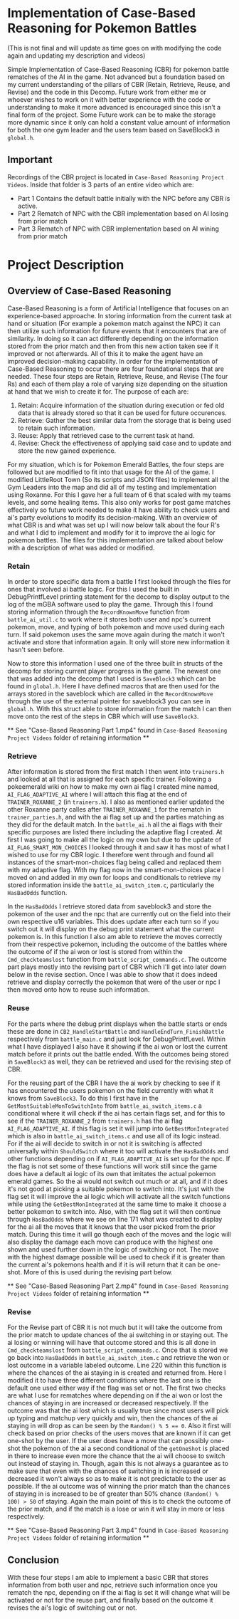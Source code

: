# Implementation of Case-Based Reasoning for Pokemon Battles
(This is not final and will update as time goes on with modifying the code again and updating my description and videos)

Simple Implementation of Case-Based Reasoning (CBR) for pokemon battle rematches of the AI in the game. Not advanced but a foundation based on my current understanding of the pillars of CBR (Retain, Retrieve, Reuse, and Revise) and the code in this Decomp. Future work from either me or whoever wishes to work on it with better experience with the code or understanding to make it more advanced is encouraged since this isn't a final form of the project. Some Future work can be to make the storage more dynamic since it only can hold a constant value amount of information for both the one gym leader and the users team based on SaveBlock3 in `global.h`.

## Important
Recordings of the CBR project is located in `Case-Based Reasoning Project Videos`.
Inside that folder is 3 parts of an entire video which are:
- Part 1 Contains the default battle initially with the NPC before any CBR is active.
- Part 2 Rematch of NPC with the CBR implementation based on AI losing from prior match
- Part 3 Rematch of NPC with CBR implementation based on AI wining from prior match

# Project Description
## Overview of Case-Based Reasoning
Case-Based Reasoning is a form of Artificial Intelligence that focuses on an experience-based approache. In storing information from the current task at hand or situation (For example a pokemon match against the NPC) it can then utilize such information for future events that it encounters that are of similarity. In doing so it can act differently depending on the information stored from the prior match and then from this new action taken see if it improved or not afterwards. All of this it to make the agent have an improved decision-making capability. 
In order for the implementation of Case-Based Reasoning to occur there are four foundational steps that are needed. These four steps are Retain, Retrieve, Reuse, and Revise (The four Rs) and each of them play a role of varying size depending on the situation at hand that we wish to create it for. 
The purpose of each are:
1. Retain: Acquire information of the situation during execution or fed old data that is already stored so that it can be used for future occurences. 
2. Retrieve: Gather the best similar data from the storage that is being used to retain such information. 
3. Reuse: Apply that retrieved case to the current task at hand.
4. Revise: Check the effectiveness of applying said case and to update and store the new gained experience.

For my situation, which is for Pokemon Emerald Battles, the four steps are followed but are modified to fit into that usage for the AI of the game. I modified LittleRoot Town (So its scripts and JSON files) to implement all the Gym Leaders into the map and did all of my testing and implementation using Roxanne. For this I gave her a full team of 6 that scaled with my teams levels, and some healing items. This also only works for post game matches effectively so future work needed to make it have ability to check users and ai's party evolutions to modify its decision-making. With an overview of what CBR is and what was set up I will now below talk about the four R's and what I did to implement and modify for it to improve the ai logic for pokemon battles. The files for this implementation are talked about below with a description of what was added or modified.

### Retain
In order to store specific data from a battle I first looked through the files for ones that involved ai battle logic. For this I used the built in DebugPrintfLevel printing statement for the decomp to display output to the log of the mGBA software used to play the game. Through this I found storing information through the `RecordKnownMove` function from `battle_ai_util.c` to work where it stores both user and npc's current pokemon, move, and typing of both pokemon and move used during each turn. If said pokemon uses the same move again during the match it won't activate and store that information again. It only will store new information it hasn't seen before. 

Now to store this information I used one of the three built in structs of the decomp for storing current player progress in the game. The newest one that was added into the decomp that I used is `SaveBlock3` which can be found in `global.h`. Here I have defined macros that are then used for the arrays stored in the saveblock which are called in the `RecordKnownMove` through the use of the external pointer for saveblock3 you can see in `global.h`. With this struct able to store information from the match I can then move onto the rest of the steps in CBR which will use `SaveBlock3`.

** See "Case-Based Reasoning Part 1.mp4" found in `Case-Based Reasoning Project Videos` folder of retaining information **

### Retrieve
After information is stored from the first match I then went into `trainers.h` and looked at all that is assigned for each specific trainer. Following a pokeemerald wiki on how to make my own ai flag I created mine named, `AI_FLAG_ADAPTIVE_AI` where I will attach this flag at the end of `TRAINER_ROXANNE_2` (in `trainers.h`). I also as mentioned earlier updated the other Roxanne party calles after `TRAINER_ROXANNE_1` for the rematch in `trainer_parties.h`, and with the ai flag set up and the parties matching as they did for the default match. In the `battle_ai.h` all the ai flags with their specific purposes are listed there including the adaptive flag I created. At first I was going to make all the logic on my own but due to the update of `AI_FLAG_SMART_MON_CHOICES` I looked through it and saw it has most of what I wished to use for my CBR logic. I therefore went through and found all instances of the smart-mon-choices flag being called and replaced them with my adaptive flag. With my flag now in the smart-mon-choices place I moved on and added in my own for loops and conditionals to retrieve my stored information inside the `battle_ai_switch_item.c`, particularly the `HasBadOdds` function. 

In the `HasBadOdds` I retrieve stored data from saveblock3 and store the pokemon of the user and the npc that are currently out on the field into their own respective u16 variables. This does update after each turn so if you switch out it will display on the debug print statement what the current pokemon is. In this function I also am able to retrieve the moves correctly from their respective pokemon, including the outcome of the battles where the outcome of if the ai won or lost is stored from within the `Cmd_checkteamslost` function from `battle_script_commands.c`. The outcome part plays mostly into the revising part of CBR which I'll get into later down below in the revise section.
Once I was able to show that it does indeed retrieve and display correctly the pokemon that were of the user or npc I then moved onto how to reuse such information.

### Reuse
For the parts where the debug print displays when the battle starts or ends these are done in `CB2_HandleStartBattle` and `HandleEndTurn_FinishBattle` respectively from `battle_main.c` and just look for DebugPrintfLevel. Within what I have displayed I also have it showing if the ai won or lost the current match before it prints out the battle ended. With the outcomes being stored in `SaveBlock3` as well, they can be retrieved and used for the revising step of CBR. 

For the reusing part of the CBR I have the ai work by checking to see if it has encountered the users pokemon on the field currently with what it knows from `SaveBlock3`. To do this I first have in the `GetMostSuitableMonToSwitchInto` from `battle_ai_switch_items.c` a conditional where it will check if the ai has certain flags set, and for this to see if the `TRAINER_ROXANNE_2` from `trainers.h` has the ai flag `AI_FLAG_ADAPTIVE_AI`. if this flag is set it will jump into `GetBestMonIntegrated` which is also in `battle_ai_switch_items.c` and use all of its logic instead. For if the ai will decide to switch in or not it is switching is affected universally within `ShouldSwitch` where it too will activate the `HasBadOdds` and other functions depending on if `AI_FLAG_ADAPTIVE_AI` is set up for the npc. If the flag is not set some of these functions will work still since the game does have a default ai logic of its own that imitates the actual pokemon emerald games. So the ai would not switch out much or at all, and if it does it's not good at picking a suitable pokemon to switch into. It's just with the flag set it will improve the ai logic which will activate all the switch functions while using the `GetBestMonIntegrated` at the same time to make it choose a better pokemon to switch into. Also, with the flag set it will then continue through `HasBadOdds` where we see on line 171 what was created to display for the ai all the moves that it knows that the user picked from the prior match. During this time it will go though each of the moves and the logic will also display the damage each move can produce with the highest one shown and used further down in the logic of switching or not. The move with the highest damage possible will be used to check if it is greater than the current ai's pokemons health and if it is will return that it can be one-shot. More of this is used during the revising part below.

** See "Case-Based Reasoning Part 2.mp4" found in `Case-Based Reasoning Project Videos` folder of retaining information **

### Revise
For the Revise part of CBR it is not much but it will take the outcome from the prior match to update chances of the ai switching in or staying out. The ai losing or winning will have that outcome stored and this is all done in `Cmd_checkteamslost` from `battle_script_commands.c`. Once that is stored we go back into `HasBadOdds` in `battle_ai_switch_item.c` and retrieve the won or lost outcome in a variable labeled outcome. Line 220 within this function is where the chances of the ai staying in is created and returned from. Here I modified it to have three different conditions where the last one is the default one used either way if the flag was set or not. The first two checks are what I use for rematches where depending on if the ai won or lost the chances of staying in are increased or decreased respectively. If the outcome was that the ai lost which is usually true since most users will pick up typing and matchup very quickly and win, then the chances of the ai staying in will drop as can be seen by the `Random() % 5 == 0`. Also it first will check based on prior checks of the users moves that are known if it can get one-shot by the user. If the user does have a move that can possibly one-shot the pokemon of the ai a second conditional of the `getOneShot` is placed in there to increase even more the chance that the ai will choose to switch out instead of staying in. Though, again this is not always a guarantee as to make sure that even with the chances of switching in is increased or decreased it won't always so as to make it is not predictable to the user as possible. If the ai outcome was of winning the prior match than the chances of staying in is increased to be of greater than 50% chance `(Random() % 100) > 50` of staying. Again the main point of this is to check the outcome of the prior match, and if the match is a lose or win it will stay in more or less respectively.  

** See "Case-Based Reasoning Part 3.mp4" found in `Case-Based Reasoning Project Videos` folder of retaining information **

## Conclusion
With these four steps I am able to implement a basic CBR that stores information from both user and npc, retrieve such information once you rematch the npc, depending on if the ai flag is set it will change what will be activated or not for the reuse part, and finally based on the outcome it revises the ai's logic of switching out or not.  
